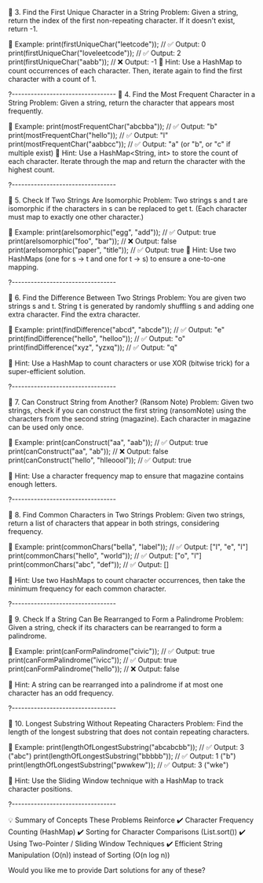 📝 3. Find the First Unique Character in a String
Problem:
Given a string, return the index of the first non-repeating character. If it doesn't exist, return -1.

🔹 Example:
print(firstUniqueChar("leetcode")); // ✅ Output: 0
print(firstUniqueChar("loveleetcode")); // ✅ Output: 2
print(firstUniqueChar("aabb")); // ❌ Output: -1
🔹 Hint:
Use a HashMap to count occurrences of each character.
Then, iterate again to find the first character with a count of 1.

?---------------------------------
📝 4. Find the Most Frequent Character in a String
Problem:
Given a string, return the character that appears most frequently.

🔹 Example:
print(mostFrequentChar("abcbba")); // ✅ Output: "b"
print(mostFrequentChar("hello")); // ✅ Output: "l"
print(mostFrequentChar("aabbcc")); // ✅ Output: "a" (or "b", or "c" if multiple exist)
🔹 Hint:
Use a HashMap<String, int> to store the count of each character.
Iterate through the map and return the character with the highest count.

?---------------------------------

📝 5. Check If Two Strings Are Isomorphic
Problem:
Two strings s and t are isomorphic if the characters in s can be replaced to get t.
(Each character must map to exactly one other character.)

🔹 Example:
print(areIsomorphic("egg", "add")); // ✅ Output: true
print(areIsomorphic("foo", "bar")); // ❌ Output: false
print(areIsomorphic("paper", "title")); // ✅ Output: true
🔹 Hint:
Use two HashMaps (one for s → t and one for t → s) to ensure a one-to-one mapping.

?---------------------------------

📝 6. Find the Difference Between Two Strings
Problem:
You are given two strings s and t. String t is generated by randomly shuffling s and adding one extra character. Find the extra character.

🔹 Example:
print(findDifference("abcd", "abcde")); // ✅ Output: "e"
print(findDifference("hello", "helloo")); // ✅ Output: "o"
print(findDifference("xyz", "yzxq")); // ✅ Output: "q"

🔹 Hint:
Use a HashMap to count characters or use XOR (bitwise trick) for a super-efficient solution.

?---------------------------------

📝 7. Can Construct String from Another? (Ransom Note)
Problem:
Given two strings, check if you can construct the first string (ransomNote) using the characters from the second string (magazine). Each character in magazine can be used only once.

🔹 Example:
print(canConstruct("aa", "aab")); // ✅ Output: true
print(canConstruct("aa", "ab")); // ❌ Output: false
print(canConstruct("hello", "hlleoool")); // ✅ Output: true

🔹 Hint:
Use a character frequency map to ensure that magazine contains enough letters.

?---------------------------------

📝 8. Find Common Characters in Two Strings
Problem:
Given two strings, return a list of characters that appear in both strings, considering frequency.

🔹 Example:
print(commonChars("bella", "label")); // ✅ Output: ["l", "e", "l"]
print(commonChars("hello", "world")); // ✅ Output: ["o", "l"]
print(commonChars("abc", "def")); // ✅ Output: []

🔹 Hint:
Use two HashMaps to count character occurrences, then take the minimum frequency for each common character.

?---------------------------------

📝 9. Check If a String Can Be Rearranged to Form a Palindrome
Problem:
Given a string, check if its characters can be rearranged to form a palindrome.

🔹 Example:
print(canFormPalindrome("civic")); // ✅ Output: true
print(canFormPalindrome("ivicc")); // ✅ Output: true
print(canFormPalindrome("hello")); // ❌ Output: false

🔹 Hint:
A string can be rearranged into a palindrome if at most one character has an odd frequency.

?---------------------------------

📝 10. Longest Substring Without Repeating Characters
Problem:
Find the length of the longest substring that does not contain repeating characters.

🔹 Example:
print(lengthOfLongestSubstring("abcabcbb")); // ✅ Output: 3 ("abc")
print(lengthOfLongestSubstring("bbbbb")); // ✅ Output: 1 ("b")
print(lengthOfLongestSubstring("pwwkew")); // ✅ Output: 3 ("wke")

🔹 Hint:
Use the Sliding Window technique with a HashMap to track character positions.

?---------------------------------

💡 Summary of Concepts These Problems Reinforce
✔️ Character Frequency Counting (HashMap)
✔️ Sorting for Character Comparisons (List.sort())
✔️ Using Two-Pointer / Sliding Window Techniques
✔️ Efficient String Manipulation (O(n)) instead of Sorting (O(n log n))

Would you like me to provide Dart solutions for any of these?
